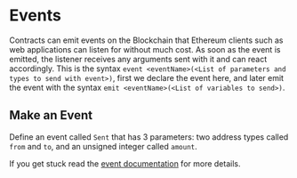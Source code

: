 # Events

Contracts can emit events on the Blockchain that Ethereum clients such as web applications can listen for without much cost. As soon as the event is emitted, the listener receives any arguments sent with it and can react accordingly. This is the syntax `event <eventName>(<List of parameters and types to send with event>)`, first we declare the event here, and later emit the event with the syntax `emit <eventName>(<List of variables to send>)`.

## Make an Event

Define an event called `Sent` that has 3 parameters: two address types called `from` and `to`, and an unsigned integer called `amount`.

If you get stuck read the [event documentation](https://solidity.readthedocs.io/en/latest/contracts.html#events)  for more details.
